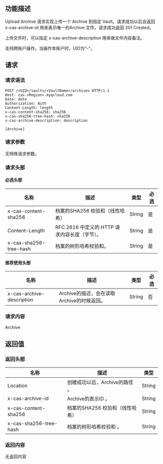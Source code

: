 ## 功能描述

Upload Archive 请求实现上传一个 Archive 到指定 Vault。请求成功以后会返回 x-cas-archive-id 用来表示唯一的Archive 文件。请求成功返回 201 Created。

上传文件时，可以指定 x-cas-archive-description 用来做文件内容备注。

支持跨账户操作。当操作本账户时，UID为"-"。

## 请求

### 请求语法

```http
POST /<UID>/vaults/<VaultName>/archives HTTP/1.1
Host: cas.<Region>.myqcloud.com
Date: date
Authorization: Auth
Content-Length: length
x-cas-content-sha256: sha256
x-cas-sha256-tree-hash: sha256
x-cas-archive-description: description

[Archive]
```

### 请求参数

无特殊请求参数。

### 请求头部

#### 必选头部

| 名称                     | 描述                             | 类型     | 必选   |
| ---------------------- | ------------------------------ | ------ | ---- |
| x-cas-content-sha256   | 档案的SHA256 校验和（线性哈希）            | String | 是    |
| Content-Length         | RFC 2616 中定义的 HTTP 请求内容长度（字节）。 | String | 是    |
| x-cas-sha256-tree-hash | 档案的树形哈希校验和。                    | String | 是    |

#### 推荐使用头部

| 名称                        | 描述                           | 类型     | 必选   |
| ------------------------- | ---------------------------- | ------ | ---- |
| x-cas-archive-description | Archive的描述，会在读取Archive的时候返回。 | String | 否    |

### 请求内容

Archive

## 返回值

### 返回头部

| 名称                     | 描述                  | 类型     |
| ---------------------- | ------------------- | ------ |
| Location               | 创建成功以后，Archive的路径 。 | String |
| x-cas-archive-id       | Archive的表示ID   。    | String |
| x-cas-content-sha256   | 档案的SHA256 校验和（线性哈希） | String |
| x-cas-sha256-tree-hash | 档案的树形哈希校验和  。       | String |

### 返回内容

无返回内容
